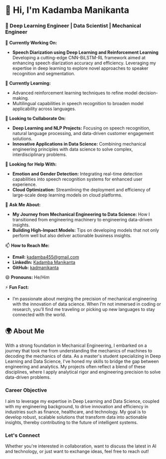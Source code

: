 # 👋 Hi, I'm Kadamba Manikanta

### 🌟 Deep Learning Engineer | Data Scientist | Mechanical Engineer

🔭 **Currently Working On:**
- **Speech Diarization using Deep Learning and Reinforcement Learning**  
  Developing a cutting-edge CNN-BiLSTM-RL framework aimed at enhancing speech diarization accuracy and efficiency. Leveraging my expertise in deep learning to explore novel approaches to speaker recognition and segmentation.

🌱 **Currently Learning:**
- Advanced reinforcement learning techniques to refine model decision-making.
- Multilingual capabilities in speech recognition to broaden model applicability across languages.

👯 **Looking to Collaborate On:**
- **Deep Learning and NLP Projects:** Focusing on speech recognition, natural language processing, and data-driven customer engagement solutions.
- **Innovative Applications in Data Science:** Combining mechanical engineering principles with data science to solve complex, interdisciplinary problems.

🤔 **Looking for Help With:**
- **Emotion and Gender Detection:** Integrating real-time detection capabilities into speech recognition systems for enhanced user experience.
- **Cloud Optimization:** Streamlining the deployment and efficiency of large-scale deep learning models on cloud platforms.

💬 **Ask Me About:**
- **My Journey from Mechanical Engineering to Data Science:** How I transitioned from engineering machinery to engineering data-driven insights.
- **Building High-Impact Models:** Tips on developing models that not only perform well but also deliver actionable business insights.

📫 **How to Reach Me:**
- **Email:** [kadamba455@gmail.com](mailto:kadamba455@gmail.com)
- **LinkedIn:** [Kadamba Manikanta](https://www.linkedin.com/in/kadamba455/)
- **GitHub:** [kadmanikanta](https://github.com/kadmanikanta)

😄 **Pronouns:** He/Him

⚡ **Fun Fact:**
- I’m passionate about merging the precision of mechanical engineering with the innovation of data science. When I’m not immersed in coding or research, you’ll find me traveling or picking up new languages to stay connected with the world.

## 🌍 About Me

With a strong foundation in Mechanical Engineering, I embarked on a journey that took me from understanding the mechanics of machines to decoding the mechanics of data. As a master's student specializing in Deep Learning and Data Science, I've honed my skills to bridge the gap between engineering and analytics. My projects often reflect a blend of these disciplines, where I apply analytical rigor and engineering precision to solve data-driven problems.

### Career Objective
I aim to leverage my expertise in Deep Learning and Data Science, coupled with my engineering background, to drive innovation and efficiency in industries such as finance, healthcare, and technology. My goal is to develop robust, scalable solutions that transform data into actionable insights, thereby contributing to the future of intelligent systems.

### Let's Connect
Whether you're interested in collaboration, want to discuss the latest in AI and technology, or just want to exchange ideas, feel free to reach out!
